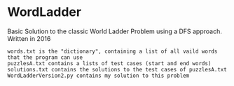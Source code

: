 # WordLadder
Basic Solution to the classic World Ladder Problem using a DFS approach. Written in 2016

	words.txt is the "dictionary", containing a list of all vaild words that the program can use
	puzzlesA.txt contains a lists of test cases (start and end words)
	solutions.txt contains the solutions to the test cases of puzzlesA.txt
	WordLadderVersion2.py contains my solution to this problem
